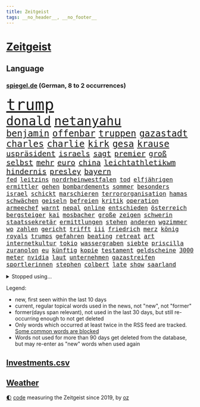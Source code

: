 ```yaml
---
title: Zeitgeist
tags: __no_header__, __no_footer__
---
```


# [Zeitgeist](https://oliz.io/zeitgeist/)

## Language

<h3><a href="https://www.spiegel.de" target="_blank">spiegel.de</a> (German, 8 to 2 occurrences)</h3>
<p style="font-family:monospace">
<span style="font-size:32pt"><a href="news_links.html#trump" class="current">trump</a></span>
<br>
<span style="font-size:25pt"><a href="news_links.html#donald" class="current">donald</a></span>
<span style="font-size:25pt"><a href="news_links.html#netanyahu" class="current">netanyahu</a></span>
<br>
<span style="font-size:18pt"><a href="news_links.html#benjamin" class="current">benjamin</a></span>
<span style="font-size:18pt"><a href="news_links.html#offenbar" class="current">offenbar</a></span>
<span style="font-size:18pt"><a href="news_links.html#truppen" class="current">truppen</a></span>
<span style="font-size:18pt"><a href="news_links.html#gazastadt" class="current">gazastadt</a></span>
<span style="font-size:18pt"><a href="news_links.html#charles" class="current">charles</a></span>
<span style="font-size:18pt"><a href="news_links.html#charlie" class="new">charlie</a></span>
<span style="font-size:18pt"><a href="news_links.html#kirk" class="new">kirk</a></span>
<span style="font-size:18pt"><a href="news_links.html#gesa" class="current">gesa</a></span>
<span style="font-size:18pt"><a href="news_links.html#krause" class="current">krause</a></span>
<br>
<span style="font-size:15pt"><a href="news_links.html#uspräsident" class="current">uspräsident</a></span>
<span style="font-size:15pt"><a href="news_links.html#israels" class="current">israels</a></span>
<span style="font-size:15pt"><a href="news_links.html#sagt" class="current">sagt</a></span>
<span style="font-size:15pt"><a href="news_links.html#premier" class="current">premier</a></span>
<span style="font-size:15pt"><a href="news_links.html#groß" class="current">groß</a></span>
<span style="font-size:15pt"><a href="news_links.html#selbst" class="current">selbst</a></span>
<span style="font-size:15pt"><a href="news_links.html#mehr" class="current">mehr</a></span>
<span style="font-size:15pt"><a href="news_links.html#euro" class="current">euro</a></span>
<span style="font-size:15pt"><a href="news_links.html#china" class="current">china</a></span>
<span style="font-size:15pt"><a href="news_links.html#leichtathletikwm" class="current">leichtathletikwm</a></span>
<span style="font-size:15pt"><a href="news_links.html#hindernis" class="current">hindernis</a></span>
<span style="font-size:15pt"><a href="news_links.html#presley" class="new">presley</a></span>
<span style="font-size:15pt"><a href="news_links.html#bayern" class="current">bayern</a></span>
<br>
<span style="font-size:12pt"><a href="news_links.html#fed" class="current">fed</a></span>
<span style="font-size:12pt"><a href="news_links.html#leitzins" class="current">leitzins</a></span>
<span style="font-size:12pt"><a href="news_links.html#nordrheinwestfalen" class="current">nordrheinwestfalen</a></span>
<span style="font-size:12pt"><a href="news_links.html#tod" class="current">tod</a></span>
<span style="font-size:12pt"><a href="news_links.html#elfjährigen" class="new">elfjährigen</a></span>
<span style="font-size:12pt"><a href="news_links.html#ermittler" class="current">ermittler</a></span>
<span style="font-size:12pt"><a href="news_links.html#gehen" class="current">gehen</a></span>
<span style="font-size:12pt"><a href="news_links.html#bombardements" class="current">bombardements</a></span>
<span style="font-size:12pt"><a href="news_links.html#sommer" class="current">sommer</a></span>
<span style="font-size:12pt"><a href="news_links.html#besonders" class="current">besonders</a></span>
<span style="font-size:12pt"><a href="news_links.html#israel" class="current">israel</a></span>
<span style="font-size:12pt"><a href="news_links.html#schickt" class="current">schickt</a></span>
<span style="font-size:12pt"><a href="news_links.html#marschieren" class="new">marschieren</a></span>
<span style="font-size:12pt"><a href="news_links.html#terrororganisation" class="current">terrororganisation</a></span>
<span style="font-size:12pt"><a href="news_links.html#hamas" class="current">hamas</a></span>
<span style="font-size:12pt"><a href="news_links.html#schwächen" class="current">schwächen</a></span>
<span style="font-size:12pt"><a href="news_links.html#geiseln" class="current">geiseln</a></span>
<span style="font-size:12pt"><a href="news_links.html#befreien" class="current">befreien</a></span>
<span style="font-size:12pt"><a href="news_links.html#kritik" class="current">kritik</a></span>
<span style="font-size:12pt"><a href="news_links.html#operation" class="current">operation</a></span>
<span style="font-size:12pt"><a href="news_links.html#armeechef" class="current">armeechef</a></span>
<span style="font-size:12pt"><a href="news_links.html#warnt" class="current">warnt</a></span>
<span style="font-size:12pt"><a href="news_links.html#nepal" class="new">nepal</a></span>
<span style="font-size:12pt"><a href="news_links.html#online" class="current">online</a></span>
<span style="font-size:12pt"><a href="news_links.html#entschieden" class="current">entschieden</a></span>
<span style="font-size:12pt"><a href="news_links.html#österreich" class="current">österreich</a></span>
<span style="font-size:12pt"><a href="news_links.html#bergsteiger" class="current">bergsteiger</a></span>
<span style="font-size:12pt"><a href="news_links.html#kai" class="current">kai</a></span>
<span style="font-size:12pt"><a href="news_links.html#mosbacher" class="new">mosbacher</a></span>
<span style="font-size:12pt"><a href="news_links.html#große" class="current">große</a></span>
<span style="font-size:12pt"><a href="news_links.html#zeigen" class="current">zeigen</a></span>
<span style="font-size:12pt"><a href="news_links.html#schwerin" class="new">schwerin</a></span>
<span style="font-size:12pt"><a href="news_links.html#staatssekretär" class="current">staatssekretär</a></span>
<span style="font-size:12pt"><a href="news_links.html#ermittlungen" class="current">ermittlungen</a></span>
<span style="font-size:12pt"><a href="news_links.html#stehen" class="current">stehen</a></span>
<span style="font-size:12pt"><a href="news_links.html#anderen" class="current">anderen</a></span>
<span style="font-size:12pt"><a href="news_links.html#wgzimmer" class="new">wgzimmer</a></span>
<span style="font-size:12pt"><a href="news_links.html#wo" class="current">wo</a></span>
<span style="font-size:12pt"><a href="news_links.html#zahlen" class="current">zahlen</a></span>
<span style="font-size:12pt"><a href="news_links.html#gericht" class="current">gericht</a></span>
<span style="font-size:12pt"><a href="news_links.html#trifft" class="current">trifft</a></span>
<span style="font-size:12pt"><a href="news_links.html#iii" class="new">iii</a></span>
<span style="font-size:12pt"><a href="news_links.html#friedrich" class="current">friedrich</a></span>
<span style="font-size:12pt"><a href="news_links.html#merz" class="current">merz</a></span>
<span style="font-size:12pt"><a href="news_links.html#könig" class="current">könig</a></span>
<span style="font-size:12pt"><a href="news_links.html#royals" class="current">royals</a></span>
<span style="font-size:12pt"><a href="news_links.html#trumps" class="current">trumps</a></span>
<span style="font-size:12pt"><a href="news_links.html#gefahren" class="current">gefahren</a></span>
<span style="font-size:12pt"><a href="news_links.html#beating" class="new">beating</a></span>
<span style="font-size:12pt"><a href="news_links.html#retreat" class="new">retreat</a></span>
<span style="font-size:12pt"><a href="news_links.html#art" class="current">art</a></span>
<span style="font-size:12pt"><a href="news_links.html#internetkultur" class="new">internetkultur</a></span>
<span style="font-size:12pt"><a href="news_links.html#tokio" class="current">tokio</a></span>
<span style="font-size:12pt"><a href="news_links.html#wassergraben" class="new">wassergraben</a></span>
<span style="font-size:12pt"><a href="news_links.html#siebte" class="current">siebte</a></span>
<span style="font-size:12pt"><a href="news_links.html#priscilla" class="new">priscilla</a></span>
<span style="font-size:12pt"><a href="news_links.html#zuranolon" class="new">zuranolon</a></span>
<span style="font-size:12pt"><a href="news_links.html#eu" class="current">eu</a></span>
<span style="font-size:12pt"><a href="news_links.html#künftig" class="current">künftig</a></span>
<span style="font-size:12pt"><a href="news_links.html#kopie" class="current">kopie</a></span>
<span style="font-size:12pt"><a href="news_links.html#testament" class="new">testament</a></span>
<span style="font-size:12pt"><a href="news_links.html#geldscheine" class="new">geldscheine</a></span>
<span style="font-size:12pt"><a href="news_links.html#3000" class="current">3000</a></span>
<span style="font-size:12pt"><a href="news_links.html#meter" class="current">meter</a></span>
<span style="font-size:12pt"><a href="news_links.html#nvidia" class="current">nvidia</a></span>
<span style="font-size:12pt"><a href="news_links.html#laut" class="current">laut</a></span>
<span style="font-size:12pt"><a href="news_links.html#unternehmen" class="current">unternehmen</a></span>
<span style="font-size:12pt"><a href="news_links.html#gazastreifen" class="current">gazastreifen</a></span>
<span style="font-size:12pt"><a href="news_links.html#sportlerinnen" class="current">sportlerinnen</a></span>
<span style="font-size:12pt"><a href="news_links.html#stephen" class="current">stephen</a></span>
<span style="font-size:12pt"><a href="news_links.html#colbert" class="current">colbert</a></span>
<span style="font-size:12pt"><a href="news_links.html#late" class="current">late</a></span>
<span style="font-size:12pt"><a href="news_links.html#show" class="current">show</a></span>
<span style="font-size:12pt"><a href="news_links.html#saarland" class="current">saarland</a></span>
</p>
<details>
<summary>Stopped using...</summary>
<p class="former" style="font-size:12pt">
schwarzen(1791) kurzem(1790) statement(1790) bisherige(1789) krankenhäuser(1789) schleswigholstein(1789) sprache(1789) umfeld(1789) alarm(1788) ard(1788) beispielen(1788) egal(1788) kolumnist(1788) kraftvoll(1788) persönliche(1788) schildert(1788) skandal(1788) ungewöhnlich(1788) übergriffe(1788) angeklagte(1787) arbeitsplatz(1787) entschädigung(1787) kriminelle(1787) la(1787) lohnt(1787) obama(1787) versteigert(1787) willen(1787) 37(1786) berichte(1786) einstieg(1786) favoriten(1786) florian(1786) grad(1786) riss(1786) alkohol(1785) begleitet(1785) folgte(1785) geboren(1785) konflikte(1785) planeten(1785) cristiano(1784) gefährden(1784) ronaldo(1784) unbekannten(1784) entgegen(1783) hass(1783) vorübergehend(1783) weltweite(1783) 2016(1782) problemen(1782) verschiebt(1782) anne(1781) demonstrationen(1781) kleines(1781) endgültig(1780) ermöglichen(1780) geklärt(1780) leid(1780) lust(1780) tödlicher(1780) gemeldet(1779) inflation(1779) termin(1779) wähler(1779) zusammenhang(1779) null(1778) philipp(1778) beschluss(1777) englischen(1776) springt(1776) verbindet(1776) klären(1775) 32(1773) nerven(1773) auswirkungen(1772) aktivistin(1771) see(1771) eigener(1769) einschränkungen(1769) schnellen(1769) analysiert(1766) holocaust(1764) brach(1762) gelandet(1758) wem(1758) ältere(1758) hilfen(1755) verständnis(1752) pleite(1751) günther(1740) konzert(1739) blut(1600) übrig(1600) interessen(1591) finanziert(1590) lehren(1547) kleidung(1528) volk(1527) stehlen(1463) gemeinschaft(1450) spiegelkorrespondent(1438) älteste(1427) magazin(1406) front(1371) unserem(1371) fördern(1338) spektakel(1330) desto(1324) emotionalen(1307) 2014(1304) jennifer(1278) brandenburger(1267) iranische(1255) flüchten(1254) erlauben(1235) zentrale(1215) umstände(1214) kaffee(1181) jugendlicher(1177) misshandelt(1174) grün(1166) entfernen(1154) tode(1130) nationaltrainer(1075) begegnung(1065) staates(1012) steigern(999) mag(980) landwirte(956) startups(948) islamistischen(945) schöner(938) kleinere(935) uefa(927) vermeintliche(927) loswerden(926) betreiben(901) angerichtet(885) kollidiert(882) glas(877) fisch(861) urlauber(856) seltsame(847) gehandelt(831) gelände(829) kurzer(816) sächsischen(809) rechtsextremer(807) festgestellt(800) zwischenfall(800) langjährigen(795) queere(790) nahostkonflikt(774) netanyahus(761) kranke(749) genossen(747) ausnahmezustand(742) alaska(741) goldenen(731) 24jährige(730) achtzigerjahren(719) miliz(714) zurückhaltend(713) verspottet(711) oppositionspolitiker(706) demokratischen(704) 85(693) raumstation(692) gerechnet(690) mancherorts(675) klingen(662) friedlich(655) influencerin(653) kostenlos(644) produzent(643) franzose(642) haftstrafen(642) beleidigungen(631) abgeordneter(620) umstrittenes(620) dorthin(615) zurückgewiesen(613) iss(608) passagier(596) audi(590) harvey(571) mats(570) offenbaren(570) gefälschte(568) hummels(566) abgewiesen(564) mallorca(558) verzögern(554) sitze(551) möglichkeit(542) georg(538) planung(536) überlassen(531) bgh(524) gesteht(514) getreten(511) fahrrad(510) elefanten(508) größtes(505) escooter(503) sticht(500) bräuchte(499) instanz(499) ablauf(493) versuchter(493) ungewollt(492) telekom(491) grenzkontrollen(489) besuchte(486) flüchtlingslager(483) sprecher(483) kryptowährung(481) liest(478) regensburg(470) gemessen(464) jeweils(463) stiegen(463) cartoonisten(462) ignorieren(462) palästinensern(462) schütze(462) beschließen(459) regierungspartei(458) ereignisse(453) suchten(450) allmählich(449) 200000(448) verwaltungsgericht(443) gesteuert(440) schwangerschaft(439) enttäuschung(434) umsatz(433) kümmern(431) zeug(431) strebt(430) extremen(427) feuert(427) eingebrochen(425) westküste(425) zerstörten(416) glaube(412) anruf(411) auszugeben(407) schwierigen(404) verstorben(402) 130(400) rechtsextrem(393) uspolitik(391) klimakonferenz(390) geheimdienste(389) northvolt(389) britin(385) one(384) versammeln(383) aktionäre(382) liveblog(381) staatsoberhaupt(378) verbannt(368) schwedischen(367) trost(360) versorgen(358) überwacht(358) bauarbeiten(357) cem(356) özdemir(356) biografie(355) doku(354) teuersten(351) namibia(347) festgehalten(343) leipziger(341) 71(340) bastelt(340) erholung(340) bezos(337) sehnsucht(336) härteren(335) hof(333) morgens(331) unterschiedliche(330) mängel(329) mohamed(328) ursprung(327) gemeinde(326) superkraft(323) brett(320) apps(318) traditionellen(317) gedenkt(316) kern(316) klubwm(316) aktueller(313) vorstellungen(311) dunkelheit(307) zunehmende(307) meteorologen(306) zustände(306) hauptdarsteller(304) auskommen(303) ultimatum(301) spdfraktionschef(297) gefährdung(296) mittagessen(296) odessa(296) unterschiedlichen(296) weinstein(296) runden(292) überfallen(287) sexismus(284) gefängnisstrafe(282) queeren(281) fraktionschef(279) zwingen(279) konferenz(273) trotzt(273) verständigt(271) zehntausenden(270) südkoreas(269) 97(267) entfacht(266) begreifen(265) schlange(265) bielefeld(264) ed(260) sheeran(260) wirtz(260) bonn(258) vorläufig(258) brutaler(255) ordnung(253) bewusstlos(252) brad(252) chaotische(252) medizinischen(252) pitt(252) steffi(251) strategisch(250) skurrile(249) absolut(248) aktive(248) internationaler(248) lieferung(248) südwesten(248) verwirrung(248) community(246) faktoren(246) affront(245) mythos(245) nasa(245) natochef(244) schattenflotte(243) ausreichend(240) winzige(238) abgeschlossen(234) beliebtes(234) laura(233) unabhängiger(233) arte(232) trinkwasser(231) lieferten(228) re(228) rereportage(228) führerschein(227) übers(226) promille(223) wirtschaftsleistung(223) londons(222) tauchen(222) begegnet(221) eurozone(221) grill(221) malen(221) zweites(221) massiver(220) mütterrente(220) angefeindet(219) bedauert(219) waldbränden(219) spiegelleser(218) atomkraftwerk(217) getrennte(216) bauch(215) besseres(215) kälte(215) gift(212) ushauptstadt(212) berge(210) einzuschränken(209) fußgänger(209) gemüse(209) vorbereitungen(209) interviews(208) ostdeutsche(208) ruhm(208) wilder(207) dazwischen(206) weltspitze(206) nützt(202) abschieben(199) rückgängig(199) aschaffenburg(198) steuererklärung(198) kapitel(197) stürmen(197) fedchef(196) universitäten(195) berechnung(194) sicherer(194) voice(194) cannes(192) nähern(192) zugenommen(189) darfur(188) eingestochen(188) heißer(188) friedensabkommen(185) ulrich(184) ausschluss(183) ausrücken(181) gazakonflikt(181) usvizepräsident(181) benutzt(180) karlheinz(180) tiefsten(180) verschwindet(180) gefangenenaustausch(179) lahme(179) dokumentarfilm(178) warfen(177) grok(175) demokratischer(172) hamm(172) mexikanischen(172) steuergeld(172) zecken(172) küstenwache(171) vorantreiben(171) bestsellerautorin(170) bröckelt(170) vernichten(169) verpflichtungen(167) wahlkreis(167) bestehenden(166) ansatz(165) gerichtet(165) haifa(165) prozesse(165) ungewöhnliches(165) britisches(164) linda(164) toronto(164) sammlung(163) übung(163) enfant(162) terrible(162) unterliegen(162) extennisstar(161) galatasaray(161) repräsentative(161) ron(160) internes(159) pokalfinale(159) benannt(158) nutzten(158) wandte(158) inspirieren(157) kretschmann(157) neapel(157) winfried(157) 1995(156) wartezeiten(156) miguel(155) teufel(155) bauer(154) beschlossene(154) amazonasgebiet(153) cincinnati(153) wertlos(152) besprechen(151) geldern(151) geplantes(151) verabschiedete(150) aufgegriffen(149) gynäkologe(149) heldin(149) woidke(149) angezündet(148) begleiten(148) einseitiges(148) gefüllt(148) hurra(148) ukrainegespräche(148) warschau(148) abtreibungsrecht(147) chatbots(147) ernennt(147) urteilte(147) c(146) fähig(146) stürme(146) wetterte(146) boykott(145) 61(144) wirtschaftlicher(144) kündigten(143) amtsvorgänger(142) breite(142) vorlesen(142) chan(141) einschränken(141) schimmel(141) weitaus(141) klang(139) nürnberger(139) kampfhandlungen(138) clooney(137) feministin(137) strompreise(137) leinwand(135) sturzfluten(135) spontan(134) abwechslung(133) bewegenden(133) seltenheit(133) verunsichern(133) kremlherrscher(132) reinigen(132) sofortiger(132) terrorverdacht(132) begünstigt(131) arminia(130) genf(130) masters(130) erwerb(129) summen(129) wassersparen(129) überfüllte(129) präsidentschaftskandidat(128) vorfeld(128) anja(127) auftragsbücher(127) kalifornische(127) norddeutsche(127) weiterspielen(127) information(126) irreführende(126) rädern(126) street(126) wachsendes(126) coman(125) eindeutige(125) thiel(125) unruhen(125) erkenntnis(124) gedächtnis(124) jackie(124) rüstungsgüter(124) bewährungsstrafen(123) graffiti(123) telegram(121) vereinbarte(121) 87(120) treue(120) fischen(119) ronald(119) turniere(119) feier(118) joel(118) kathedrale(118) beantragen(116) dahin(116) ferien(116) laune(116) yair(116) barça(115) kaschmir(115) aß(114) bundesstaaten(114) cochef(114) magath(114) susanne(114) tabletten(114) usjustizministerium(114) notenbankchef(113) schleppend(113) slogans(113) uswirtschaft(113) verletzen(113) einflussreichsten(112) großmutter(112) vorfahren(112) 1998(111) eingehandelt(111) zigaretten(111) bewusstlosigkeit(110) fußballerin(110) stadtverwaltung(110) gewohnheit(109) 400000(108) amal(108) herstellen(108) terroranschlag(108) beilegen(107) einziger(107) missverständnis(107) routen(107) benehmen(106) territoriale(106) verbünden(106) waldbrandes(106) überwunden(106) ankündigung(105) landesgrenzen(105) befeuert(104) csd(104) schulsystem(104) schwarzer(104) ansturm(103) blamage(103) blitz(103) kleidungsstück(103) mythen(103) renten(103) spdbundestagsfraktion(103) unangenehme(103) bestände(102) anrufer(101) bell(101) sommerpause(101) annkatrin(100) femizid(100) denke(99) hebel(99) vi(99) dachten(98) bucht(97) forschen(97) grillen(97) ukrainetreffen(97) verstärkung(96) mitreißend(95) mordfall(95) duo(94) gefürchteten(94) untersagen(94) kaufte(93) miene(93) plagegeister(93) vermüllte(93) anrufen(92) anwesend(92) party(92) regenbogenflagge(92) schlechtes(92) 320(91) 739(91) nächtlichen(91) prominenz(91) sonnencreme(91) schlussstrich(90) verschwörungstheorien(90) internetzugang(89) juristen(89) rückenwind(89) sponsoring(89) staatsdiener(89) mähroboter(88) seele(88) tasse(88) erstickt(87) mitarbeitenden(87) pitzke(87) zugeständnissen(87) cnn(86) interessant(86) kippe(86) optimismus(86) population(86) recycling(86) spielflächen(86) auszubauen(85) bronzestatue(85) chancengleichheit(85) feierlichen(85) leuchtturm(85) passau(85) schaue(85) spaghetti(85) verstand(85) weltbühne(85) westdeutschen(85) geschlechterrollen(84) keymer(84) rasant(84) schachspieler(84) schadensbegrenzung(84) schufteten(84) städtetrip(84) umgestellt(84) basketballnationalspielerin(83) hinein(83) millionär(83) musikvideo(83) priester(83) tropischer(83) wnba(83) batteriezellhersteller(82) easyjet(82) gerede(82) hilfsgüter(82) jim(82) moralisch(82) skulptur(82) apparat(81) außenministeriums(81) daheim(81) erfolgsgeschichten(81) hsvpräsident(81) infos(81) more(81) richardson(81) topdiplomat(81) beratung(80) bizarren(80) buchbar(80) dorfes(80) emobilität(80) fotografie(80) stiften(80) texten(80) vergisst(80) energiekosten(79) gegessen(79) marcandré(79) stegen(79) ter(79) anwärter(78) erwürgt(78) labourregierung(78) lieblingswort(78) mittelalterliche(78) papiere(78) rupert(78) zehnjährigen(78) explodieren(77) ideologisch(77) lok(77) prosor(77) saudis(77) trainers(77) volksfest(77) bern(76) drogenszene(76) lapid(76) sportlern(76) goldman(75) knobloch(75) sachs(75) verursachte(75) übertragen(75) geologe(74) life(74) little(74) spezielles(74) trottel(74) dumm(73) exportstopp(73) hauseigentümer(73) nordeuropa(73) primaten(73) schwingt(73) therapeutin(73) verstorbener(73) verstreut(73) championsleaguesieger(72) heilbronn(72) kampffahrzeuge(72) kurzschluss(72) mboko(72) spiegelkorrespondenten(72) unzureichend(72) aufgestaut(71) entkriminalisierung(71) fußballtransferticker(71) justus(71) lehre(71) ligen(71) südamerikanische(71) verpuffung(71) vornehmen(71) weltrangliste(71) yorks(71) dna(70) gustavo(70) helsinki(70) hermann(70) marokko(70) petro(70) punktsieg(70) queer(70) williamson(70) ausgebüxtes(69) billy(69) dummen(69) extras(69) implantat(69) nannten(69) durchschnittliche(68) innere(68) pirmasens(68) anwohnern(67) außenseiterin(67) hilflosigkeit(67) hitzewelle(67) klarkommen(67) marina(67) trinkt(67) unterschätzte(67) badenwürttembergs(66) brüchig(66) fabriken(66) tigerbabys(66) ökosystem(66) bedürfnisse(65) hochstaplerin(65) letzterer(65) litauische(65) peiniger(65) schaulustige(65) tweets(65) tätig(65) uribe(65) canberra(64) genehmigte(64) klagende(64) lampedusa(64) spieletipps(64) verschrecken(64) zonen(64) altersgrenze(63) amazongründer(63) befasst(63) eventuell(63) gebüsch(63) gesperrten(63) ‒(63) geschüttelt(62) hetze(62) positiver(62) prinzip(62) schlimmeres(62) bratwurst(61) grundfesten(61) kakadus(61) militärhilfe(61) ausfechten(60) bahnübergang(60) crewmitglieder(60) dreijährigen(60) freibad(60) zugverkehr(60) finanzamt(59) gelockt(59) neunjährigen(59) pam(59) ramos(59) schrieben(59) sicherheitslage(59) atombombe(58) horror(58) insekten(58) leroy(58) pannen(58) sané(58) strand(58) nashörner(57) reumütig(57) verdrängt(57) westlichen(57) days(56) dienstleistungen(56) kelly(56) norbert(56) sensible(56) ulli(56) 39(55) alisha(55) hochbegabte(55) lehmann(55) ringt(55) socialmediaverbot(55) gruppenphase(54) planlosigkeit(54) steuerprüfungen(54) weltmarke(54) antony(53) armenien(53) befrieden(53) forschungen(53) heruntergefahren(53) montreal(53) patriarchat(53) tiktoker(53) drogenkartelle(52) entsprechend(52) rekordhoch(52) tägliche(52) versöhnt(52) zerteilt(52) aserbaidschan(51) badegäste(51) best(51) südeuropa(51) verärgert(51) ausnahmespieler(50) brisanten(50) tierpark(50) todesfällen(50) abos(49) beansprucht(49) fahrschule(49) féréba(49) koné(49) sauberkeit(49) ausstrahlen(48) deepseek(48) diva(48) dynamik(48) hat's(48) insolventen(48) kilometern(48) krokodil(48) rotenburg(48) selbstbewusster(48) volkswirtschaften(48) berufseinsteiger(47) holland(47) unnachgiebig(47) erfurt(46) fußballstar(46) geheimdienstinformationen(46) champagner(44) diogo(44) fiese(44) jota(44) nachzahlungen(44) packendes(44) schwor(44) bemühen(43) gründlich(43) knallt(43) kulturelle(43) neuseelands(43) nils(43) schieflage(43) zentralafrikanische(43) akw(42) aussprechen(42) christin(42) chrupalla(42) feilen(42) izmir(42) sommerliche(42) tennisturnier(42) verbotenen(42) willkür(42) ökosysteme(42) 78(41) heimlicher(41) sturzflut(41) wiedergeburt(41) dorsten(40) gianluigi(40) gwinn(40) lebensbedrohlich(40) vernunft(40) ärztlich(40) chefarzt(39) hitzebeschwerden(39) kukies(39) köhler(39) ware(39) afdchef(38) anzeichen(38) erlässt(38) initiatoren(38) kreislaufprobleme(38) parteizentrale(38) rakers(38) angstschweiß(37) carolina(37) from(37) gesellschaftliche(37) haustiere(37) nächtlichem(37) sofortige(37) 3i/atlas(36) eskalierten(36) gedanke(36) gittens(36) pasta(36) sonnensystem(36) boxkampf(35) dormagen(35) eigenschaft(35) export(35) feuerwerk(35) wahrhaben(35) weltranglistenerste(35) bekennen(34) guttut(34) aufwendige(33) bildschirme(33) bootsausflug(33) erstellen(33) jva(33) mobil(33) nordwesten(33) rettungsversuch(33) transfernews(33) befürworter(32) frauchen(32) friedensnobelpreis(32) gewittern(32) pendler(32) schulferien(32) schönzureden(32) usedom(32) bergretter(31) bitcoin(31) bondi(31) judith(31) rabatten(31) schulkinder(31) ungewöhnlicher(31) winzig(31) zensur(31) aufprall(30) barack(30) bikini(30) elfmeterschießen(30) enthüllen(30) frauke(30) herausragende(30) polizeieinsätze(30) 14000(29) abtreibungen(29) ausgebüxt(29) präsidentengattin(29) schmerzhafte(29) stützpunkt(29) sympathie(29) taufen(29) entwaffnung(28) erliegen(28) ersatzbus(28) filmten(28) friedensdeal(28) gäbe(28) lastwagen(28) schätzen(28) siebziger(28) zehnmal(28) anhalten(27) erdrutsche(27) escooterunfall(27) niederländischer(27) stigmatisiert(27) unerwünscht(27) wasserqualität(27) wüste(27) alexandre(26) eingeplant(26) empfinde(26) rivalin(26) salvini(26) sexualstraftäters(26) wen(26) ekitiké(25) forest(25) neckar(25) william(25) bo(24) brady(24) kultfigur(24) monica(24) zusagen(24) breitete(23) geboten(23) hirnerkrankung(23) interstellaren(23) kaufpreise(23) kometen(23) miller(23) festspiele(22) festspielen(22) gespeichert(22) gräben(22) passenden(22) weichen(22) übereinstimmenden(22) berger(21) date(21) mattia(21) schmetterlinge(21) spendete(21) bestes(20) nachbarstaaten(20) ständigen(20) 7000(19) briefe(19) clown(19) drückt(19) manching(19) epsteinaffäre(18) ferngesteuerte(18) ghislaine(18) gleitschirmflug(18) heben(18) islamistischer(18) journalistinnen(18) maxwell(18) peterording(18) sankt(18) unfallort(18) vogue(17) zuschneiden(17) antikorruptionsbehörden(16) dreißig(16) kritikers(16) angepriesen(15) einigt(15) fanatischer(15) nass(15) römer(15) tödliches(15) vorfällen(15) anleger(13) aufrichtig(13) berechtigt(13) bergrettung(13) bußgeldbescheide(13) jason(13) momoa(13) risse(13) sonnenlicht(13) bundeskanzlerin(12) gate(12) gequält(12) patzer(12) tätern(12) verzögerten(12) vierköpfige(12) auszutragen(11) durchführen(11) enttäuschende(11) palantir(11) platte(11) polizeisoftware(11) reid(11) schwache(11) strafverfahren(11) waffenexporten(11)
</p>
</details>
<p>Legend:
<ul>
<li><span class="new">new</span>, first seen within the last 10 days</li>
<li><span class="current">current</span>, regular topical words used in the news, not "new", not "former"</li>
<li><span class="former">former(days span relevant)</span>, not used in the last 30 days, but still re-occurring enough to not get deleted</li>
<li>Only words which occurred at least twice in the RSS feed are tracked. <a href="language/filters.py">Some common words are blocked</a></li>
<li>Words not used for more than 90 days get deleted from the database, but may re-enter as "new" words when used again</li>
</ul>
</p>

## [Investments](investments.html)[.csv](investments.csv)

## [Weather](weather.html)

<footer>
<a href="javascript:toggleTheme()" class="nav">🌓</a>
<a href="https://github.com/ooz/zeitgeist">code</a> measuring the Zeitgeist since 2019, by <a href="https://oliz.io">oz</a>
</footer>
